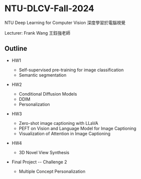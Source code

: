# NTU-DLCV-Fall-2024

NTU Deep Learning for Computer Vision 深度學習於電腦視覺 

Lecturer: Frank Wang 王鈺強老師

## Outline

- HW1
  - Self-supervised pre-training for image classification
  - Semantic segmentation

- HW2
  - Conditional Diffusion Models
  - DDIM 
  - Personalization 
  
- HW3
  - Zero-shot image captioning with LLaVA
  - PEFT on Vision and Language Model for Image Captioning
  - Visualization of Attention in Image Captioning

- HW4
  - 3D Novel View Synthesis

- Final Project -- Challenge 2
  - Multiple Concept Personalization